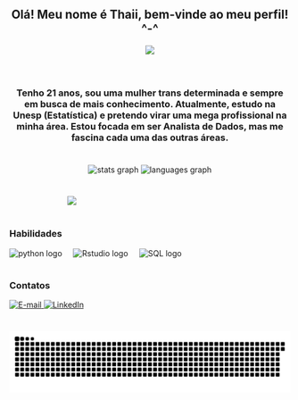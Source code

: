 <h2 align="center">Olá! Meu nome é Thaii, bem-vinde ao meu perfil! ^-^ </h2>

<div align="center">
  <img src="https://user-images.githubusercontent.com/74038190/225813708-98b745f2-7d22-48cf-9150-083f1b00d6c9.gif" width="500">
  <br><br>
</div>

#

<h3 align="center">
  Tenho 21 anos, sou uma mulher trans determinada e sempre em busca de mais conhecimento. 
  Atualmente, estudo na Unesp (Estatística) e pretendo virar uma mega profissional na minha área. 
  Estou focada em ser Analista de Dados, mas me fascina cada uma das outras áreas.
</h3>

#

<div align="center">
  <img src="https://github-readme-stats.vercel.app/api?username=ThaiiCeu&theme=radical&show_icons=true&local=en&count_private=true&include_all_commits=true&disable_animations=false&cache_seconds=1800" height="150" alt="stats graph"  />
  <img src="https://github-readme-stats.vercel.app/api/top-langs?username=ThaiiCeu&local=en&theme=radical&layout=compact&disable_animations=false&cache_seconds=1800" height="150" alt="languages graph"  />
</div>


#

<img align="right" src="https://user-images.githubusercontent.com/74038190/221352975-94759904-aa4c-4032-a8ab-b546efb9c478.gif" width="400">
<br><br>


<h3 align="left">Habilidades</h3>
<div align="left">
  <img src="https://cdn.jsdelivr.net/gh/devicons/devicon/icons/python/python-original.svg" height="30" alt="python logo"  />
  <img width="12" />
  <img src="https://cdn.jsdelivr.net/gh/devicons/devicon/icons/rstudio/rstudio-original.svg" height="30" alt="Rstudio logo" />
  <img width="12" />
  <img src="https://cdn.jsdelivr.net/gh/devicons/devicon/icons/mysql/mysql-original.svg" height="30" alt="SQL logo" />
</div>

#

<h3 align="left">Contatos</h3>
<div align="left">
  <a href="mailto:thaii.ceu@unesp.br">
    <img src="https://img.shields.io/badge/-Email-000?style=for-the-badge&logo=microsoft-outlook&logoColor=FF00F6&color=FFF" alt="E-mail">
  </a>
  <a href="https://www.linkedin.com/in/thaii-c%C3%A9u-%F0%9F%8F%B3%EF%B8%8F%E2%80%8D%E2%9A%A7%EF%B8%8F-9a9374184/">
    <img src="https://img.shields.io/badge/-LinkedIn-000?style=for-the-badge&logo=linkedin&logoColor=FF00F6&color=FFF" alt="LinkedIn">
  </a>
</div>

#

<picture align="center">
  <source media="(prefers-color-scheme: dark)" srcset="https://raw.githubusercontent.com/ThaiiCeu/ThaiiCeu/output/github-contribution-grid-snake-dark.svg">
  <source media="(prefers-color-scheme: light)" srcset="https://raw.githubusercontent.com/ThaiiCeu/ThaiiCeu/output/github-contribution-grid-snake-dark.svg">
  <img align="center" alt="github contribution grid snake animation" src="https://raw.githubusercontent.com/ThaiiCeu/ThaiiCeu/output/github-contribution-grid-snake.svg">
</picture>
